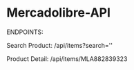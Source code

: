 # Mercadolibre-API

ENDPOINTS:

Search Product: /api/items?search=''

Product Detail: /api/items/MLA882839323
